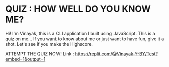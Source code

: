 # QUIZ : HOW WELL DO YOU KNOW ME?
Hi! I'm Vinayak, this is a CLI application I built using JavaScript. 
This is a quiz on me...
If you want to know about me or just want to have fun, give it a shot.
Let's see if you make the Highscore.

ATTEMPT THE QUIZ NOW!
Link : https://replit.com/@Vinayak-Y-BY/Test?embed=1&output=1